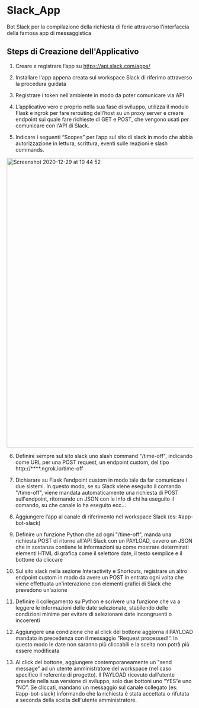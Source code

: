 # Slack_App
Bot Slack per la compilazione della richiesta di ferie attraverso l'interfaccia della famosa app di messaggistica

## Steps di Creazione dell'Applicativo

1) Creare e registrare l’app su https://api.slack.com/apps/

2) Installare l'app appena creata sul workspace Slack di riferimo attraverso la procedura guidata

3) Registrare i token nell'ambiente in modo da poter comunicare via API

4) L’applicativo vero e proprio nella sua fase di sviluppo, utilizza il modulo Flask e ngrok per fare rerouting dell’host su un proxy server e creare endpoint sui quale fare richieste di GET e POST, che vengono usati per comunicare con l'API di Slack.

5) Indicare i seguenti “Scopes” per l’app sul sito di slack in modo che abbia autorizzazione in lettura, scrittura, eventi sulle reazioni e slash commands. <br>
<img width="782" alt="Screenshot 2020-12-29 at 10 44 52" src="https://user-images.githubusercontent.com/76904889/156947237-c56218fc-989e-4a89-9357-6481d1b6db3d.png">

6) Definire sempre sul sito slack uno slash command "/time-off", indicando come URL per una POST request, un endpoint custom, del tipo http://****.ngrok.io/time-off

7) Dichiarare su Flask l’endpoint custom in modo tale da far comunicare i due sistemi. In questo modo, se su Slack viene eseguito il comando "/time-off", viene mandata automaticamente una richiesta di POST sull'endpoint, ritornando un JSON con le info di chi ha eseguito il comando, su che canale lo ha eseguito ecc…

8) Aggiungere l’app al canale di riferimento nel workspace Slack (es: #app-bot-slack)

9) Definire un funzione Python che ad ogni "/time-off", manda una richiesta POST di ritorno all'API Slack con un PAYLOAD, ovvero un JSON che in sostanza contiene le informazioni su come mostrare determinati elementi HTML di grafica come il selettore date, il testo semplice e il bottone da cliccare

10) Sul sito slack nella sezione Interactivity e Shortcuts, registrare un altro endpoint custom in modo da avere un POST in entrata ogni volta che viene effettuata un'interazione con elementi grafici di Slack che prevedono un'azione

11) Definire il collegamento su Python e scrivere una funzione che va a leggere le informazioni delle date selezionate, stabilendo delle condizioni minime per evitare di selezionare date incongruenti o incoerenti

12) Aggiungere una condizione che al click del bottone aggiorna il PAYLOAD mandato in precedenza con il messaggio “Request processed!“. In questo modo le date non saranno più cliccabili e la scelta non potrà più essere modificata

13) Al click del bottone, aggiungere contemporaneamente un "send message" ad un utente amministratore del workspace (nel caso specifico il referente di progetto). Il PAYLOAD ricevuto dall'utente prevede nella sua versione di sviluppo, solo due bottoni uno “YES”e uno “NO”. Se cliccati, mandano un messaggio sul canale collegato (es: #app-bot-slack) informando che la richiesta é stata accettata o rifutata a seconda della scelta dell'utente amministratore.
